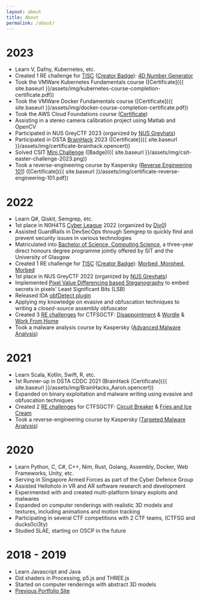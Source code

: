```yaml
---
layout: about
title: About
permalink: /about/
---
```



<div class="section" id="section1" markdown="1">

# 2023

- Learn V, Dafny, Kubernetes, etc.
- Created 1 RE challenge for [TISC](https://www.csit.gov.sg/events/tisc) ([Creator Badge](https://api.badgr.io/public/assertions/4HTTY_x1TD-Ij-LgvbvOfw)): [4D Number Generator](https://github.com/mcdulltii/4d_generator)
- Took the VMWare Kubernetes Fundamentals course ([Certificate]({{ site.baseurl }}/assets/img/kubernetes-course-completion-certificate.pdf))
- Took the VMWare Docker Fundamentals course ([Certificate]({{ site.baseurl }}/assets/img/docker-course-completion-certificate.pdf))
- Took the AWS Cloud Foundations course ([Certificate](https://www.credly.com/badges/c8b32580-16ec-4063-9503-15acd3b49a1c/))
- Assisting in a stereo camera calibration project using Matlab and OpenCV
- Participated in NUS GreyCTF 2023 (organized by [NUS Greyhats](https://nusgreyhats.org/))
- Participated in DSTA [BrainHack](https://www.dsta.gov.sg/brainhack) 2023 ([Certificate]({{ site.baseurl }}/assets/img/certificate-brainhack.opencert))
- Solved CSIT [Mini Challenge](https://www.csit-events.sg/easter-egg-challenge23) ([Badge]({{ site.baseurl }}/assets/img/csit-easter-challenge-2023.png))
- Took a reverse-engineering course by Kaspersky ([Reverse Engineering 101](https://xtraining.kaspersky.com/courses/reverse-engineering-101)) ([Certificate]({{ site.baseurl }}/assets/img/certificate-reverse-engineering-101.pdf))

</div>

<div class="section" id="section2" markdown="1">

# 2022

- Learn Q#, Qiskit, Semgrep, etc.
- 1st place in N0H4TS [Cyber League](https://cyberleague.co/) 2022 (organized by [Div0](https://www.div0.sg/))
- Assisted GuardRails in DevSecOps through Semgrep to quickly find and prevent security issues in various technologies
- Matriculated into [Bachelor of Science, Computing Science](https://www.singaporetech.edu.sg/undergraduate-programmes/computing-science), a three-year direct honours degree programme jointly offered by SIT and the University of Glasgow
- Created 1 RE challenge for [TISC](https://www.csit.gov.sg/events/tisc) ([Creator Badge](https://api.badgr.io/public/assertions/tjHiVOw2S6-pEuIzO57S9g)): [Morbed, Morphed, Morbed](https://github.com/mcdulltii/polymetamorphism)
- 1st place in NUS GreyCTF 2022 (organized by [NUS Greyhats](https://nusgreyhats.org/))
- Implemented [Pixel Value Differencing based Steganography](https://github.com/mcdulltii/PVD-Steganography) to embed secrets in pixels' Least Significant Bits (LSB)
- Released IDA [obfDetect plugin](https://github.com/mcdulltii/obfDetect)
- Applying my knowledge on evasive and obfuscation techniques to writing a <i>closed-source</i> assembly obfuscator
- Created 3 [RE challenges](https://github.com/mcdulltii/coding/tree/master/CTFSG_RE) for CTFSGCTF: [Disappointment](https://github.com/mcdulltii/coding/raw/master/CTFSG_RE/calc.exe) & [Wordle](https://github.com/mcdulltii/coding/raw/master/CTFSG_RE/wordle.exe) & [Work From Home](https://github.com/mcdulltii/coding/blob/master/CTFSG_RE/WFH/re)
- Took a malware analysis course by Kaspersky ([Advanced Malware Analysis](https://xtraining.kaspersky.com/courses/advanced-malware-analysis-techniques))

</div>

<div class="section" id="section3" markdown="1">

# 2021

- Learn Scala, Kotlin, Swift, R, etc.
- 1st Runner-up in DSTA CDDC 2021 (BrainHack [Certificate]({{ site.baseurl }}/assets/img/BrainHacks_Aaron.opencert))
- Expanded on binary exploitation and malware writing using evasive and obfuscation techniques
- Created 2 [RE challenges](https://github.com/mcdulltii/coding/tree/master/CTFSG_RE) for CTFSGCTF: [Circuit Breaker](https://github.com/mcdulltii/coding/raw/master/CTFSG_RE/CircuitBreaker) & [Fries and Ice Cream](https://github.com/mcdulltii/coding/raw/master/CTFSG_RE/FriesandIceCream)
- Took a reverse-engineering course by Kaspersky ([Targeted Malware Analysis](https://xtraining.kaspersky.com/courses/targeted-malware-reverse-engineering))

# 2020

- Learn Python, C, C#, C++, Nim, Rust, Golang, Assembly, Docker, Web Frameworks, Unity, etc.
- Serving in Singapore Armed Forces as part of the Cyber Defence Group
- Assisted Helloholo in VR and AR software research and development
- Experimented with and created multi-platform binary exploits and malwares
- Expanded on computer renderings with realistic 3D models and textures, including animations and motion tracking
- Participating in several CTF competitions with 2 CTF teams, (CTFSG and ducks0ci3ty)
- Studied SLAE, starting on OSCP in the future

</div>

<div class="section" id="section4" markdown="1">

# 2018 - 2019

- Learn Javascript and Java
- Did shaders in Processing, p5.js and THREE.js
- Started on computer renderings with abstract 3D models
- [Previous Portfolio Site](https://mcdullti.github.io/homepage)

</div>
